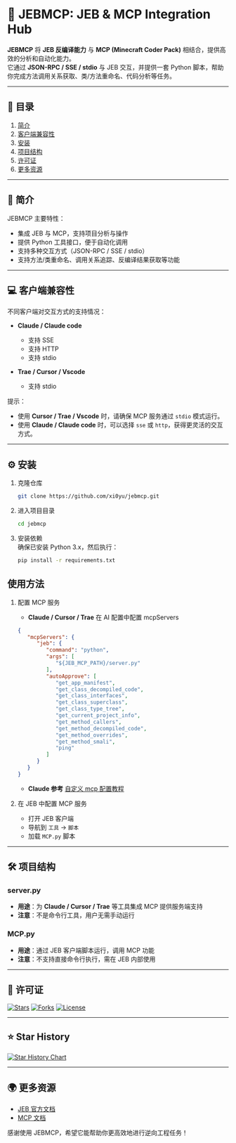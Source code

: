 # 🚀 JEBMCP: JEB & MCP Integration Hub

**JEBMCP** 将 **JEB 反编译能力** 与 **MCP (Minecraft Coder Pack)** 相结合，提供高效的分析和自动化能力。  
它通过 **JSON-RPC / SSE / stdio** 与 JEB 交互，并提供一套 Python 脚本，帮助你完成方法调用关系获取、类/方法重命名、代码分析等任务。

---

## 🌟 目录

1. [简介](#简介)  
2. [客户端兼容性](#客户端兼容性)  
3. [安装](#安装)  
4. [项目结构](#项目结构)  
5. [许可证](#许可证)  
6. [更多资源](#更多资源)

---

## 🧐 简介

JEBMCP 主要特性：  
- 集成 JEB 与 MCP，支持项目分析与操作  
- 提供 Python 工具接口，便于自动化调用  
- 支持多种交互方式（JSON-RPC / SSE / stdio）  
- 支持方法/类重命名、调用关系追踪、反编译结果获取等功能  

---

## 💻 客户端兼容性

不同客户端对交互方式的支持情况：  

- **Claude / Claude code**  
  - 支持 SSE  
  - 支持 HTTP  
  - 支持 stdio  

- **Trae / Cursor / Vscode**  
  - 支持 stdio  

提示：  
- 使用 **Cursor / Trae / Vscode** 时，请确保 MCP 服务通过 `stdio` 模式运行。  
- 使用 **Claude / Claude code** 时，可以选择 `sse` 或 `http`，获得更灵活的交互方式。  

---

## ⚙️ 安装

1. 克隆仓库  
   ```bash
   git clone https://github.com/xi0yu/jebmcp.git
   ```

2. 进入项目目录  
   ```bash
   cd jebmcp
   ```

3. 安装依赖  
   确保已安装 Python 3.x，然后执行：  
   ```bash
   pip install -r requirements.txt
   ```

## 使用方法

1. 配置 MCP 服务
   - **Claude / Cursor / Trae** 在 AI 配置中配置 mcpServers 
   ```json
   {
      "mcpServers": {
         "jeb": {
            "command": "python",
            "args": [
               "${JEB_MCP_PATH}/server.py"
            ],
            "autoApprove": [
               "get_app_manifest",
               "get_class_decompiled_code",
               "get_class_interfaces",
               "get_class_superclass",
               "get_class_type_tree",
               "get_current_project_info",
               "get_method_callers",
               "get_method_decompiled_code",
               "get_method_overrides",
               "get_method_smali",
               "ping"
            ]
         }
      }
   }
   ```

   - **Claude 参考** [自定义 mcp 配置教程](https://docs.anthropic.com/zh-CN/docs/claude-code/mcp)

2. 在 JEB 中配置 MCP 服务
   - 打开 JEB 客户端
   - 导航到 `工具` -> `脚本`
   - 加载 `MCP.py` 脚本

---

## 🛠️ 项目结构

### server.py
- **用途**：为 **Claude / Cursor / Trae** 等工具集成 MCP 提供服务端支持  
- **注意**：不是命令行工具，用户无需手动运行  

### MCP.py
- **用途**：通过 JEB 客户端脚本运行，调用 MCP 功能  
- **注意**：不支持直接命令行执行，需在 JEB 内部使用  

---

## 📝 许可证

[![Stars](https://img.shields.io/github/stars/xi0yu/jebmcp?style=social)](https://github.com/xi0yu/jebmcp/stargazers)
[![Forks](https://img.shields.io/github/forks/xi0yu/jebmcp?style=social)](https://github.com/xi0yu/jebmcp/network/members)
[![License](https://img.shields.io/badge/License-Apache%202.0-blue.svg)](https://opensource.org/licenses/Apache-2.0)

---

## ⭐ Star History

[![Star History Chart](https://api.star-history.com/svg?repos=xi0yu/jebmcp&type=Date)](https://www.star-history.com/#xi0yu/jebmcp&Date)

---

## 🌍 更多资源

- [JEB 官方文档](https://www.pnfsoftware.com/jeb/apidoc)  
- [MCP 文档](https://mcp-docs.cn/introduction)  

感谢使用 JEBMCP，希望它能帮助你更高效地进行逆向工程任务！
